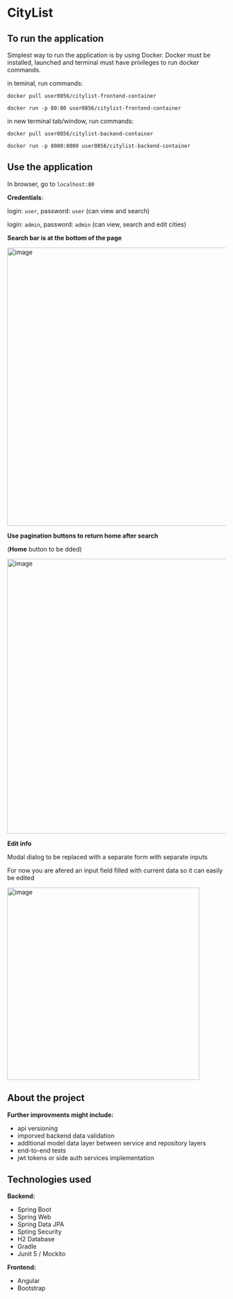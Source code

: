 # CityList

## To run the application

Simplest way to run the application is by using Docker. Docker must be installed, launched and terminal must have privileges to run docker commands.

in teminal, run commands:

`docker pull user0856/citylist-frontend-container`

`docker run -p 80:80 user0856/citylist-frontend-container`

in new terminal tab/window, run commands:

`docker pull user0856/citylist-backend-container`

`docker run -p 8080:8080 user0856/citylist-backend-container`

## Use the application

In browser, go to `localhost:80`

**Credentials**: 

login: `user`, password: `user` (can view and search)

login: `admin`, password: `admin` (can view, search and edit cities)

**Search bar is at the bottom of the page**

<img width="641" alt="image" src="https://user-images.githubusercontent.com/42377378/158124649-1f07dee3-f675-4328-a904-00b442c283b6.png">

**Use pagination buttons to return home after search**

(**Home** button to be dded)

<img width="633" alt="image" src="https://user-images.githubusercontent.com/42377378/158124902-0d705df7-710c-40b7-b93c-5d289e291e86.png">

**Edit info**

Modal dialog to be replaced with a separate form with separate inputs

For now you are afered an input field filled with current data so it can easily be edited

<img width="443" alt="image" src="https://user-images.githubusercontent.com/42377378/158125391-b4c589b6-a467-43ec-8e3e-0d8a1879447a.png">

## About the project

**Further improvments might include:**

- api versioning
- imporved backend data validation
- additional model data layer between service and repository layers
- end-to-end tests
- jwt tokens or side auth services implementation

## Technologies used

**Backend:**

- Spring Boot
- Spring Web
- Spring Data JPA
- Spting Security
- H2 Database
- Gradle
- Junit 5 / Mockito

**Frontend:**

- Angular
- Bootstrap
